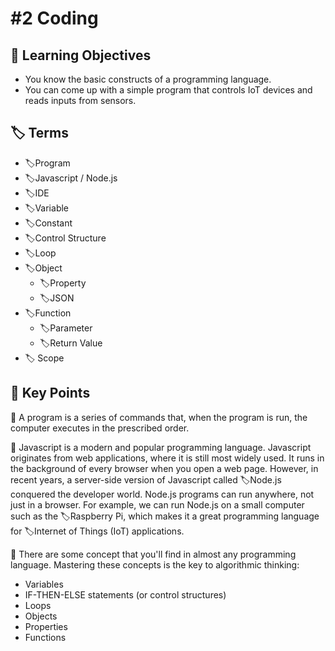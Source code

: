 # #2 Coding

## :dart: Learning Objectives

* You know the basic constructs of a programming language.
* You can come up with a simple program that controls IoT devices and reads inputs from sensors.

## :label: Terms

* :label:Program
* :label:Javascript / Node.js
* :label:IDE
* :label:Variable
* :label:Constant
* :label:Control Structure
* :label:Loop
* :label:Object
  * :label:Property
  * :label:JSON&#x20;
* :label:Function
  * :label:Parameter
  * :label:Return Value
* :label: Scope

## :key: Key Points

:key: A program is a series of commands that, when the program is run, the computer executes in the prescribed order.

:key: Javascript is a modern and popular programming language. Javascript originates from web applications, where it is still most widely used. It runs in the background of every browser when you open a web page. However, in recent years, a server-side version of Javascript called :label:Node.js conquered the developer world. Node.js programs can run anywhere, not just in a browser. For example, we can run Node.js on a small computer such as the :label:Raspberry Pi, which makes it a great programming language for :label:Internet of Things (IoT) applications.

:key: There are some concept that you'll find in almost any programming language. Mastering these concepts is the key to algorithmic thinking:&#x20;

* Variables
* IF-THEN-ELSE statements (or control  structures)
* Loops&#x20;
* Objects
* Properties
* Functions&#x20;
